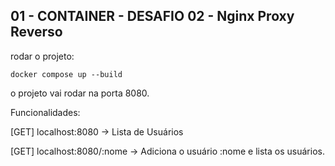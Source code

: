 ## 01 - CONTAINER - DESAFIO 02 - Nginx Proxy Reverso

rodar o projeto:

`
docker compose up --build
`

o projeto vai rodar na porta 8080.

Funcionalidades:

[GET] localhost:8080 -> Lista de Usuários

[GET] localhost:8080/:nome -> Adiciona o usuário :nome e lista os usuários.
